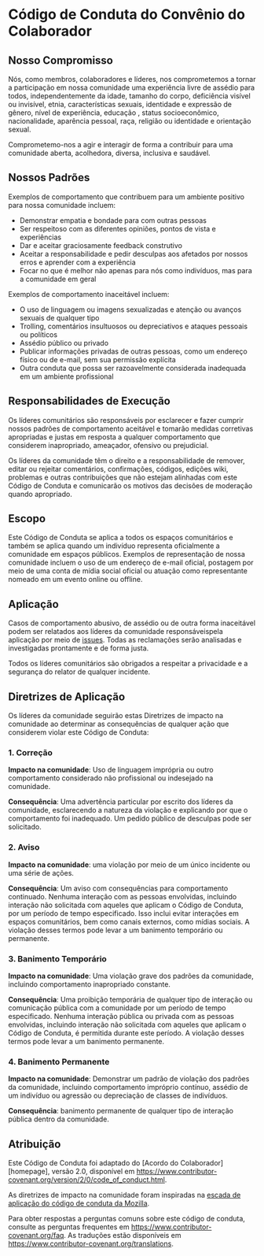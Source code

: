 # Código de Conduta do Convênio do Colaborador

## Nosso Compromisso

Nós, como membros, colaboradores e líderes, nos comprometemos a tornar a participação em nossa comunidade uma experiência livre de assédio para todos, independentemente da idade, tamanho do corpo, deficiência visível ou invisível, etnia, características sexuais, identidade e expressão de gênero, nível de experiência, educação , status socioeconômico, nacionalidade, aparência pessoal, raça, religião ou identidade e orientação sexual.

Comprometemo-nos a agir e interagir de forma a contribuir para uma comunidade aberta, acolhedora, diversa, inclusiva e saudável.

## Nossos Padrões

Exemplos de comportamento que contribuem para um ambiente positivo para nossa comunidade incluem:

- Demonstrar empatia e bondade para com outras pessoas
- Ser respeitoso com as diferentes opiniões, pontos de vista e experiências
- Dar e aceitar graciosamente feedback construtivo
- Aceitar a responsabilidade e pedir desculpas aos afetados por nossos erros e aprender com a experiência
- Focar no que é melhor não apenas para nós como indivíduos, mas para a comunidade em geral

Exemplos de comportamento inaceitável incluem:

- O uso de linguagem ou imagens sexualizadas e atenção ou avanços sexuais de qualquer tipo
- Trolling, comentários insultuosos ou depreciativos e ataques pessoais ou políticos
- Assédio público ou privado
- Publicar informações privadas de outras pessoas, como um endereço físico ou de e-mail, sem sua permissão explícita
- Outra conduta que possa ser razoavelmente considerada inadequada em um ambiente profissional

## Responsabilidades de Execução

Os líderes comunitários são responsáveis ​​por esclarecer e fazer cumprir nossos padrões de comportamento aceitável e tomarão medidas corretivas apropriadas e justas em resposta a qualquer comportamento que considerem inapropriado, ameaçador, ofensivo ou prejudicial.

Os líderes da comunidade têm o direito e a responsabilidade de remover, editar ou rejeitar comentários, confirmações, códigos, edições wiki, problemas e outras contribuições que não estejam alinhadas com este Código de Conduta e comunicarão os motivos das decisões de moderação quando apropriado.

## Escopo

Este Código de Conduta se aplica a todos os espaços comunitários e também se aplica quando um indivíduo representa oficialmente a comunidade em espaços públicos. Exemplos de representação de nossa comunidade incluem o uso de um endereço de e-mail oficial, postagem por meio de uma conta de mídia social oficial ou atuação como representante nomeado em um evento online ou offline.

## Aplicação

Casos de comportamento abusivo, de assédio ou de outra forma inaceitável podem ser relatados aos líderes da comunidade responsáveis ​​pela aplicação por meio de [issues](https://github.com/QuessApp/trusted-geo-service/issues). Todas as reclamações serão analisadas e investigadas prontamente e de forma justa.

Todos os líderes comunitários são obrigados a respeitar a privacidade e a segurança do relator de qualquer incidente.

## Diretrizes de Aplicação

Os líderes da comunidade seguirão estas Diretrizes de impacto na comunidade ao determinar as consequências de qualquer ação que considerem violar este Código de Conduta:

### 1. Correção

**Impacto na comunidade**: Uso de linguagem imprópria ou outro comportamento considerado não profissional ou indesejado na comunidade.

**Consequência**: Uma advertência particular por escrito dos líderes da comunidade, esclarecendo a natureza da violação e explicando por que o comportamento foi inadequado. Um pedido público de desculpas pode ser solicitado.

### 2. Aviso

**Impacto na comunidade**: uma violação por meio de um único incidente ou uma série de ações.

**Consequência**: Um aviso com consequências para comportamento continuado. Nenhuma interação com as pessoas envolvidas, incluindo interação não solicitada com aqueles que aplicam o Código de Conduta, por um período de tempo especificado. Isso inclui evitar interações em espaços comunitários, bem como canais externos, como mídias sociais. A violação desses termos pode levar a um banimento temporário ou permanente.

### 3. Banimento Temporário

**Impacto na comunidade**: Uma violação grave dos padrões da comunidade, incluindo comportamento inapropriado constante.

**Consequência**: Uma proibição temporária de qualquer tipo de interação ou comunicação pública com a comunidade por um período de tempo especificado. Nenhuma interação pública ou privada com as pessoas envolvidas, incluindo interação não solicitada com aqueles que aplicam o Código de Conduta, é permitida durante este período. A violação desses termos pode levar a um banimento permanente.

### 4. Banimento Permanente

**Impacto na comunidade**: Demonstrar um padrão de violação dos padrões da comunidade, incluindo comportamento impróprio contínuo, assédio de um indivíduo ou agressão ou depreciação de classes de indivíduos.

**Consequência**: banimento permanente de qualquer tipo de interação pública dentro da comunidade.

## Atribuição

Este Código de Conduta foi adaptado do [Acordo do Colaborador][homepage], versão 2.0,
disponível em https://www.contributor-covenant.org/version/2/0/code_of_conduct.html.

As diretrizes de impacto na comunidade foram inspiradas na [escada de aplicação do código de conduta da Mozilla](https://github.com/mozilla/diversity).

[página inicial]: https://www.contributor-covenant.org

Para obter respostas a perguntas comuns sobre este código de conduta, consulte as perguntas frequentes em
https://www.contributor-covenant.org/faq. As traduções estão disponíveis em https://www.contributor-covenant.org/translations.

